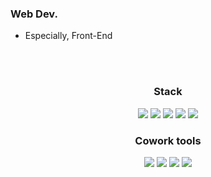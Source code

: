 <div align="center">
  <h3 align="left">Web Dev.</h3>
  <ul align="left">
  <li>Especially, Front-End</li>
  </ul>
  <br>
  <br>
  <h3> Stack </h3>
  <img src="https://img.shields.io/badge/HTML5-E34F26?style=flat-square&logo=HTML5&logoColor=white" />
  <img src="https://img.shields.io/badge/CSS3-1572B6?style=flat-square&logo=CSS3&logoColor=white" />
  <img src="https://img.shields.io/badge/JavaScript-F7DF1E?style=flat-square&logo=JavaScript&logoColor=white" />
  <img src="https://img.shields.io/badge/JQuery-0769AD?style=flat-square&logo=JQuery&logoColor=white" />
  <img src="https://img.shields.io/badge/Oracle SQL-F80000?style=flat-square&logo=Oracle&logoColor=white" />
  <!-- <h3> Minor </h3>
  <img src="https://img.shields.io/badge/Node.js-339933?style=flat-square&logo=Node.js&logoColor=white" />
  <img src="https://img.shields.io/badge/Jsp-0088ff?style=flat-square&logo =logoColor=white" />
  <img src="https://img.shields.io/badge/Java-007396?style=flat-square&logo=Java&logoColor=white" /> -->
  <h3> Cowork tools </h3>
  <img src="https://img.shields.io/badge/GitHub-181717?style=flat-square&logo=github&logoColor=white" />
  <img src="https://img.shields.io/badge/Figma-F24E1E?style=flat-square&logo=Figma&logoColor=white" />
  <img src="https://img.shields.io/badge/Discord-5865F2?style=flat-square&logo=Discord&logoColor=white" />
  <img src="https://img.shields.io/badge/Slack-4A154B?style=flat-square&logo=Slack&logoColor=white" />
  <!-- <h3> Now Studying </h3>
  <img src="https://img.shields.io/badge/Sass-CC6699?style=square&logo=Sass&logoColor=white" />
  <img src="https://img.shields.io/badge/Pug-A86454?style=flat-square&logo=Pug&logoColor=white" />
  <img src="https://img.shields.io/badge/Nunjucks-darkgreen?style=flat-square&logo=&logoColor=white" />
  <img src="https://img.shields.io/badge/Sequelize-52B0E7?style=flat-square&logo=Sequelize&logoColor=white" />
  <img src="https://img.shields.io/badge/MongoDB-47A248?style=flat-square&logo=MongoDB&logoColor=white" /> -->
</div>